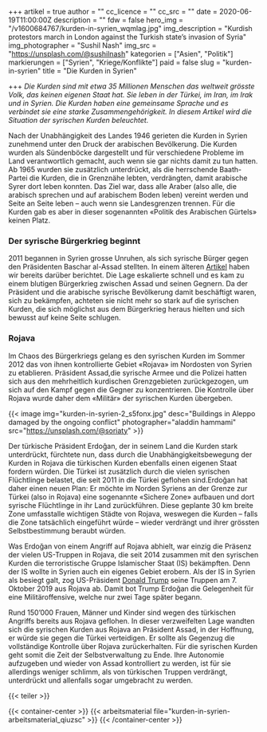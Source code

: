 +++
artikel = true
author = ""
cc_licence = ""
cc_src = ""
date = 2020-06-19T11:00:00Z
description = ""
fdw = false
hero_img = "/v1600684767/kurden-in-syrien_wqmlag.jpg"
img_description = "Kurdish protestors march in London against the Turkish state’s invasion of Syria"
img_photographer = "Sushil Nash"
img_src = "https://unsplash.com/@sushilnash"
kategorien = ["Asien", "Politik"]
markierungen = ["Syrien", "Kriege/Konflikte"]
paid = false
slug = "kurden-in-syrien"
title = "Die Kurden in Syrien"

+++
_Die Kurden sind mit etwa 35 Millionen Menschen das weltweit grösste Volk, das keinen eigenen Staat hat. Sie leben in der Türkei, im Iran, im Irak und in Syrien. Die Kurden haben eine gemeinsame Sprache und es verbindet sie eine starke Zusammengehörigkeit. In diesem Artikel wird die Situation der syrischen Kurden beleuchtet._

Nach der Unabhängigkeit des Landes 1946 gerieten die Kurden in Syrien zunehmend unter den Druck der arabischen Bevölkerung. Die Kurden wurden als Sündenböcke dargestellt und für verschiedene Probleme im Land verantwortlich gemacht, auch wenn sie gar nichts damit zu tun hatten. Ab 1965 wurden sie zusätzlich unterdrückt, als die herrschende Baath-Partei die Kurden, die in Grenznähe lebten, verdrängten, damit arabische Syrer dort leben konnten. Das Ziel war, dass alle Araber (also alle, die arabisch sprechen und auf arabischem Boden leben) vereint werden und Seite an Seite leben – auch wenn sie Landesgrenzen trennen. Für die Kurden gab es aber in dieser sogenannten «Politik des Arabischen Gürtels» keinen Platz.

### Der syrische Bürgerkrieg beginnt

2011 begannen in Syrien grosse Unruhen, als sich syrische Bürger gegen den Präsidenten Baschar al-Assad stellten. In einem älteren [Artikel](https://www.chinderzytig.ch/unabhaengigkeitstag-syrien) haben wir bereits darüber berichtet. Die Lage eskalierte schnell und es kam zu einem blutigen Bürgerkrieg zwischen Assad und seinen Gegnern. Da der Präsident und die arabische syrische Bevölkerung damit beschäftigt waren, sich zu bekämpfen, achteten sie nicht mehr so stark auf die syrischen Kurden, die sich möglichst aus dem Bürgerkrieg heraus hielten und sich bewusst auf keine Seite schlugen.

### Rojava

Im Chaos des Bürgerkriegs gelang es den syrischen Kurden im Sommer 2012 das von ihnen kontrollierte Gebiet «Rojava» im Nordosten von Syrien zu etablieren. Präsident Assad,die syrische Armee und die Polizei hatten sich aus den mehrheitlich kurdischen Grenzgebieten zurückgezogen, um sich auf den Kampf gegen die Gegner zu konzentrieren. Die Kontrolle über Rojava wurde daher dem «Militär» der syrischen Kurden übergeben.

{{< image img="kurden-in-syrien-2_s5fonx.jpg" desc="Buildings in Aleppo damaged by the ongoing conflict" photographer="aladdin hammami" src="https://unsplash.com/@soriaty" >}}

Der türkische Präsident Erdoğan, der in seinem Land die Kurden stark unterdrückt, fürchtete nun, dass durch die Unabhängigkeitsbewegung der Kurden in Rojava die türkischen Kurden ebenfalls einen eigenen Staat fordern würden. Die Türkei ist zusätzlich durch die vielen syrischen Flüchtlinge belastet, die seit 2011 in die Türkei geflohen sind.Erdoğan hat daher einen neuen Plan: Er möchte im Norden Syriens an der Grenze zur Türkei (also in Rojava) eine sogenannte «Sichere Zone» aufbauen und dort syrische Flüchtlinge in ihr Land zurückführen. Diese geplante 30 km breite Zone umfasstalle wichtigen Städte von Rojava, weswegen die Kurden – falls die Zone tatsächlich eingeführt würde – wieder verdrängt und ihrer grössten Selbstbestimmung beraubt würden.

Was Erdoğan von einem Angriff auf Rojava abhielt, war einzig die Präsenz der vielen US-Truppen in Rojava, die seit 2014 zusammen mit den syrischen Kurden die terroristische Gruppe Islamischer Staat (IS) bekämpften. Denn der IS wollte in Syrien auch ein eigenes Gebiet erobern. Als der IS in Syrien als besiegt galt, zog US-Präsident [Donald Trump](https://www.chinderzytig.ch/donaldtrump) seine Truppen am 7. Oktober 2019 aus Rojava ab. Damit bot Trump Erdoğan die Gelegenheit für eine Militäroffensive, welche nur zwei Tage später begann.

Rund 150’000 Frauen, Männer und Kinder sind wegen des türkischen Angriffs bereits aus Rojava geflohen. In dieser verzweifelten Lage wandten sich die syrischen Kurden aus Rojava an Präsident Assad, in der Hoffnung, er würde sie gegen die Türkei verteidigen. Er sollte als Gegenzug die vollständige Kontrolle über Rojava zurückerhalten. Für die syrischen Kurden geht somit die Zeit der Selbstverwaltung zu Ende. Ihre Autonomie aufzugeben und wieder von Assad kontrolliert zu werden, ist für sie allerdings weniger schlimm, als von türkischen Truppen verdrängt, unterdrückt und allenfalls sogar umgebracht zu werden.

{{< teiler >}}

{{< container-center >}}
{{< arbeitsmaterial file="kurden-in-syrien-arbeitsmaterial_qiuzsc" >}}
{{< /container-center >}}
